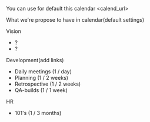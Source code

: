 You can use for default this calendar <calend_url>

What we're propose to have in calendar(default settings)

Vision
- ?
- ?

Development(add links)
- Daily meetings   (1 / day)
- Planning   (1 / 2 weeks)
- Retrospective (1 / 2 weeks)
- QA-builds  (1 / 1 week)

HR
- 101's (1 / 3 months)
